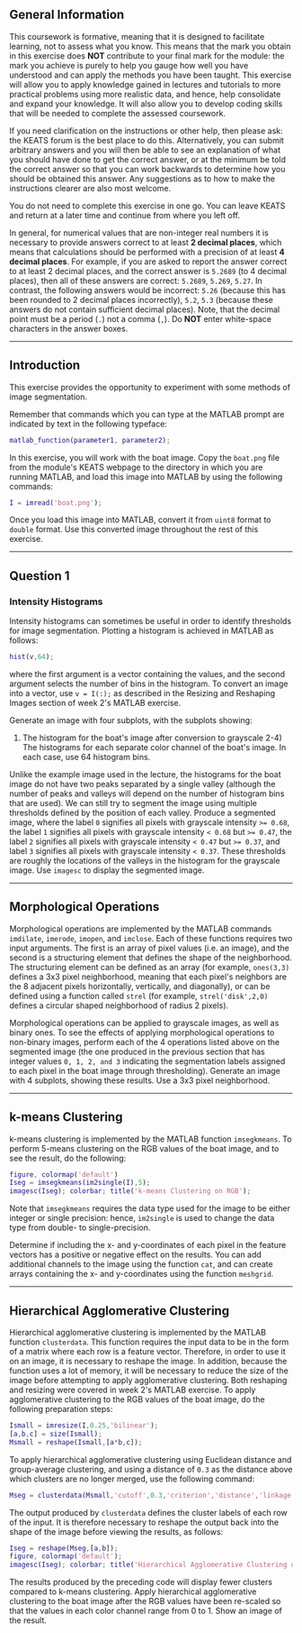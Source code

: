 ## General Information

This coursework is formative, meaning that it is designed to facilitate learning, not to assess what you know. This means that the mark you obtain in this exercise does **NOT** contribute to your final mark for the module: the mark you achieve is purely to help you gauge how well you have understood and can apply the methods you have been taught. This exercise will allow you to apply knowledge gained in lectures and tutorials to more practical problems using more realistic data, and hence, help consolidate and expand your knowledge. It will also allow you to develop coding skills that will be needed to complete the assessed coursework.

If you need clarification on the instructions or other help, then please ask: the KEATS forum is the best place to do this. Alternatively, you can submit arbitrary answers and you will then be able to see an explanation of what you should have done to get the correct answer, or at the minimum be told the correct answer so that you can work backwards to determine how you should be obtained this answer. Any suggestions as to how to make the instructions clearer are also most welcome.

You do not need to complete this exercise in one go. You can leave KEATS and return at a later time and continue from where you left off.

In general, for numerical values that are non-integer real numbers it is necessary to provide answers correct to at least **2 decimal places**, which means that calculations should be performed with a precision of at least **4 decimal places**. For example, if you are asked to report the answer correct to at least 2 decimal places, and the correct answer is `5.2689` (to 4 decimal places), then all of these answers are correct: `5.2689`, `5.269`, `5.27`. In contrast, the following answers would be incorrect: `5.26` (because this has been rounded to 2 decimal places incorrectly), `5.2`, `5.3` (because these answers do not contain sufficient decimal places). Note, that the decimal point must be a period (`.`) not a comma (`,`). Do **NOT** enter white-space characters in the answer boxes.

---

## Introduction

This exercise provides the opportunity to experiment with some methods of image segmentation.

Remember that commands which you can type at the MATLAB prompt are indicated by text in the following typeface:

```matlab
matlab_function(parameter1, parameter2);
```

In this exercise, you will work with the boat image. Copy the `boat.png` file from the module's KEATS webpage to the directory in which you are running MATLAB, and load this image into MATLAB by using the following commands:

```matlab
I = imread('boat.png');
```

Once you load this image into MATLAB, convert it from `uint8` format to `double` format. Use this converted image throughout the rest of this exercise.

---

## Question 1

### Intensity Histograms

Intensity histograms can sometimes be useful in order to identify thresholds for image segmentation. Plotting a histogram is achieved in MATLAB as follows:

```matlab
hist(v,64);
```

where the first argument is a vector containing the values, and the second argument selects the number of bins in the histogram. To convert an image into a vector, use `v = I(:);` as described in the Resizing and Reshaping Images section of week 2's MATLAB exercise.

Generate an image with four subplots, with the subplots showing:
1) The histogram for the boat's image after conversion to grayscale
2-4) The histograms for each separate color channel of the boat's image. In each case, use 64 histogram bins.

Unlike the example image used in the lecture, the histograms for the boat image do not have two peaks separated by a single valley (although the number of peaks and valleys will depend on the number of histogram bins that are used). We can still try to segment the image using multiple thresholds defined by the position of each valley. Produce a segmented image, where the label `0` signifies all pixels with grayscale intensity `>= 0.68`, the label `1` signifies all pixels with grayscale intensity `< 0.68` but `>= 0.47`, the label `2` signifies all pixels with grayscale intensity `< 0.47` but `>= 0.37`, and label `3` signifies all pixels with grayscale intensity `< 0.37`. These thresholds are roughly the locations of the valleys in the histogram for the grayscale image. Use `imagesc` to display the segmented image.

---

## Morphological Operations

Morphological operations are implemented by the MATLAB commands `imdilate`, `imerode`, `imopen`, and `imclose`. Each of these functions requires two input arguments. The first is an array of pixel values (i.e. an image), and the second is a structuring element that defines the shape of the neighborhood. The structuring element can be defined as an array (for example, `ones(3,3)` defines a 3x3 pixel neighborhood, meaning that each pixel's neighbors are the 8 adjacent pixels horizontally, vertically, and diagonally), or can be defined using a function called `strel` (for example, `strel('disk',2,0)` defines a circular shaped neighborhood of radius 2 pixels).

Morphological operations can be applied to grayscale images, as well as binary ones. To see the effects of applying morphological operations to non-binary images, perform each of the 4 operations listed above on the segmented image (the one produced in the previous section that has integer values `0, 1, 2, and 3` indicating the segmentation labels assigned to each pixel in the boat image through thresholding). Generate an image with 4 subplots, showing these results. Use a 3x3 pixel neighborhood.

---

## k-means Clustering

k-means clustering is implemented by the MATLAB function `imsegkmeans`. To perform 5-means clustering on the RGB values of the boat image, and to see the result, do the following:

```matlab
figure, colormap('default')
Iseg = imsegkmeans(im2single(I),5);
imagesc(Iseg); colorbar; title('k-means Clustering on RGB');
```

Note that `imsegkmeans` requires the data type used for the image to be either integer or single precision: hence, `im2single` is used to change the data type from double- to single-precision.

Determine if including the x- and y-coordinates of each pixel in the feature vectors has a positive or negative effect on the results. You can add additional channels to the image using the function `cat`, and can create arrays containing the x- and y-coordinates using the function `meshgrid`.

---

## Hierarchical Agglomerative Clustering

Hierarchical agglomerative clustering is implemented by the MATLAB function `clusterdata`. This function requires the input data to be in the form of a matrix where each row is a feature vector. Therefore, in order to use it on an image, it is necessary to reshape the image. In addition, because the function uses a lot of memory, it will be necessary to reduce the size of the image before attempting to apply agglomerative clustering. Both reshaping and resizing were covered in week 2's MATLAB exercise. To apply agglomerative clustering to the RGB values of the boat image, do the following preparation steps:

```matlab
Ismall = imresize(I,0.25,'bilinear');
[a,b,c] = size(Ismall);
Msmall = reshape(Ismall,[a*b,c]);
```

To apply hierarchical agglomerative clustering using Euclidean distance and group-average clustering, and using a distance of `0.3` as the distance above which clusters are no longer merged, use the following command:

```matlab
Mseg = clusterdata(Msmall,'cutoff',0.3,'criterion','distance','linkage','average','distance','euclidean');
```

The output produced by `clusterdata` defines the cluster labels of each row of the input. It is therefore necessary to reshape the output back into the shape of the image before viewing the results, as follows:

```matlab
Iseg = reshape(Mseg,[a,b]);
figure, colormap('default');
imagesc(Iseg); colorbar; title('Hierarchical Agglomerative Clustering on RGB');
```

The results produced by the preceding code will display fewer clusters compared to k-means clustering. Apply hierarchical agglomerative clustering to the boat image after the RGB values have been re-scaled so that the values in each color channel range from 0 to 1. Show an image of the result. 
